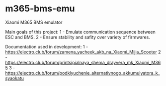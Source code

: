 # m365-bms-emu
Xiaomi M365 BMS emulator

Main goals of this project:
1 - Emulate communication sequence between ESC and BMS.
2 - Ensure stability and safity over variety of firmwares.

Documentation used in development:
1 - https://electro.club/forum/zamena_yacheek_akb_na_Xiaomi_Mijia_Scooter
2 - https://electro.club/forum/printsipialnaya_shema_drayvera_mk_Xiaomi_M365
3 - https://electro.club/forum/podklyuchenie_alternativnogo_akkumulyatora_k_syaokatu
